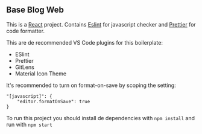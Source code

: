 ## Base Blog Web

This is a [React](https://reactjs.org/) project.
Contains [Eslint](https://eslint.org/) for javascript checker and [Prettier](https://github.com/prettier/prettier) for code formatter.

This are de recommended VS Code plugins for this boilerplate:

-   ESlint
-   Prettier
-   GitLens
-   Material Icon Theme

It's recommended to turn on format-on-save by scoping the setting: 
```
"[javascript]": {
    "editor.formatOnSave": true
}
```
To run this project you should install de dependencies with ```npm install``` and run with ```npm start```